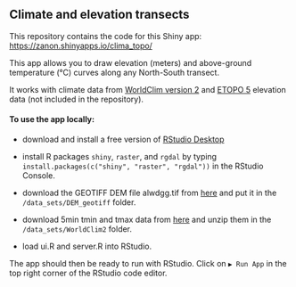 ## Climate and elevation transects
This repository contains the code for this Shiny app:
https://zanon.shinyapps.io/clima_topo/

This app allows you to draw elevation (meters) and above-ground temperature (°C) curves along any North-South transect.

It works with climate data from [WorldClim version 2](http://worldclim.org/version2) and [ETOPO 5](https://www.eea.europa.eu/data-and-maps/data/world-digital-elevation-model-etopo5) elevation data (not included in the repository).  


#### To use the app locally:
- download and install a free version of [RStudio Desktop](https://www.rstudio.com/products/rstudio/download/)

- install R packages ```shiny```, ```raster```, and ```rgdal``` by typing ```install.packages(c("shiny", "raster", "rgdal"))``` in the RStudio Console.

- download the GEOTIFF DEM file alwdgg.tif from [here](https://www.eea.europa.eu/data-and-maps/data/world-digital-elevation-model-etopo5) and put it in the ```/data_sets/DEM_geotiff``` folder. 

- download 5min tmin and tmax data from [here](http://worldclim.org/version2) and unzip them in the ```/data_sets/WorldClim2``` folder.

- load ui.R and server.R into RStudio. 

The app should then be ready to run with RStudio. Click on ```▶ Run App``` in the top right corner of the RStudio code editor.

